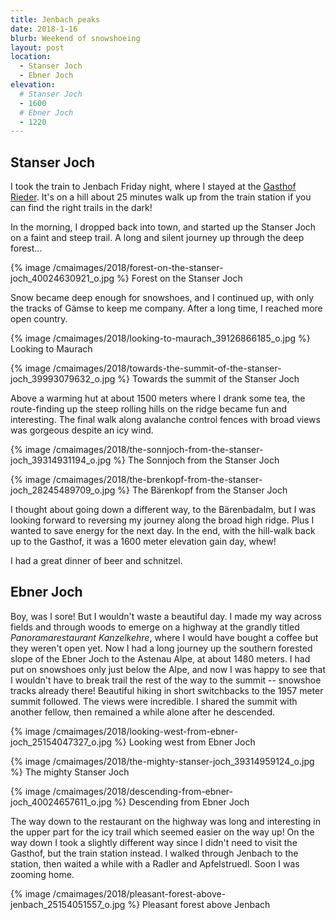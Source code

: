 ```yaml
---
title: Jenbach peaks
date: 2018-1-16
blurb: Weekend of snowshoeing
layout: post
location:
  - Stanser Joch
  - Ebner Joch
elevation:
  # Stanser Joch
  - 1600
  # Ebner Joch
  - 1220
---
```


## Stanser Joch 

I took the train to Jenbach Friday night, where I stayed at the
<a href="https://www.gasthof-rieder.at/">Gasthof Rieder</a>. It's
on a hill about 25 minutes walk up from the train station if you
can find the right trails in the dark!

In the morning, I dropped back into town, and started up the
Stanser Joch on a faint and steep trail. A long and silent journey up
through the deep forest...


{% image /cmaimages/2018/forest-on-the-stanser-joch_40024630921_o.jpg %}
Forest on the Stanser Joch



Snow became deep enough for snowshoes, and I continued up, with only the
tracks of Gämse to keep me company. After a long time, I reached more open
country.

{% image /cmaimages/2018/looking-to-maurach_39126866185_o.jpg %}
Looking to Maurach


{% image /cmaimages/2018/towards-the-summit-of-the-stanser-joch_39993079632_o.jpg %}
Towards the summit of the Stanser Joch


Above a warming hut at about 1500 meters where I drank some tea, the route-finding up the
steep rolling hills on the ridge became fun and interesting. The final
walk along avalanche control fences with broad views was gorgeous
despite an icy wind.

{% image /cmaimages/2018/the-sonnjoch-from-the-stanser-joch_39314931194_o.jpg %}
The Sonnjoch from the Stanser Joch


{% image /cmaimages/2018/the-brenkopf-from-the-stanser-joch_28245489709_o.jpg %}
The Bärenkopf from the Stanser Joch


I thought about going down a different way, to the Bärenbadalm, but I was looking
forward to reversing my journey along the broad high ridge. Plus I wanted to save
energy for the next day. In the end, with the hill-walk back up to the Gasthof,
it was a 1600 meter elevation gain day, whew!

I had a great dinner of beer and schnitzel.

## Ebner Joch

Boy, was I sore! But I wouldn't waste a beautiful day. I made my way across fields
and through woods to emerge on a highway at the grandly titled
_Panoramarestaurant Kanzelkehre_, where I would have bought a coffee but they
weren't open yet. Now I had a long journey up the southern forested slope of
the Ebner Joch to the Astenau Alpe, at about 1480 meters. I had put on snowshoes
only just below the Alpe, and now I was happy to see that I wouldn't have to
break trail the rest of the way to the summit -- snowshoe tracks already there!
Beautiful hiking in short switchbacks to the 1957 meter summit followed.
The views were incredible. I shared the summit with another fellow, then remained
a while alone after he descended.

{% image /cmaimages/2018/looking-west-from-ebner-joch_25154047327_o.jpg %}
Looking west from Ebner Joch


{% image /cmaimages/2018/the-mighty-stanser-joch_39314959124_o.jpg %}
The mighty Stanser Joch


{% image /cmaimages/2018/descending-from-ebner-joch_40024657611_o.jpg %}
Descending from Ebner Joch


The way down to the restaurant on the highway was long and interesting in the upper
part for the icy trail which seemed easier on the way up! On the way down I
took a slightly different way since I didn't need to visit the Gasthof, but
the train station instead. I walked through Jenbach to the station, then waited
a while with a Radler and Apfelstruedl. Soon I was zooming home.

{% image /cmaimages/2018/pleasant-forest-above-jenbach_25154051557_o.jpg %}
Pleasant forest above Jenbach





